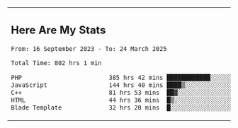 <table border="0">
 <tr>
  <td>
      <h2>Here Are My Stats</h2>
 <!--START_SECTION:waka-->

```txt
From: 16 September 2023 - To: 24 March 2025

Total Time: 802 hrs 1 min

PHP                        385 hrs 42 mins ████████████░░░░░░░░░░░░░   47.48 %
JavaScript                 144 hrs 40 mins ████▒░░░░░░░░░░░░░░░░░░░░   17.81 %
C++                        81 hrs 53 mins  ██▓░░░░░░░░░░░░░░░░░░░░░░   10.08 %
HTML                       44 hrs 36 mins  █▒░░░░░░░░░░░░░░░░░░░░░░░   05.49 %
Blade Template             32 hrs 20 mins  █░░░░░░░░░░░░░░░░░░░░░░░░   03.98 %
```

<!--END_SECTION:waka-->
  </td>
    <td>
   <div align="start">
        <a href="https://open.spotify.com/user/dxso20he52f5d4ti73duavf95">
        <img width="200px" src="https://spotify-github-profile.kittinanx.com/api/view.svg?uid=dxso20he52f5d4ti73duavf95&cover_image=true&theme=default&show_offline=false&background_color=121212&interchange=false" alt="Spotify Now Playing">
    </a>
</div> 

  </td>
 </tr>

</table>






